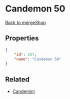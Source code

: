 # Candemon 50

<no description available>

[Back to mergeShop](../merge-shops.md)

## Properties

```json
{
    "id": 257,
    "name": "Candemon 50"
}
```

## Related

- [Candemini](../items/16609-candemini.md)

